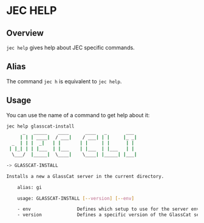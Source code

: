 # JEC HELP

## Overview

`jec help` gives help about JEC specific commands.

## Alias

The command `jec h` is equivalent to `jec help`.

## Usage

You can use the name of a command to get help about it:

```bash
jec help glasscat-install
      _   _____    ____      ____   _       ___
     | | | ____|  / ___|    / ___| | |     |_ _|
  _  | | |  _|   | |       | |     | |      | |
 | |_| | | |___  | |___    | |___  | |___   | |
  \___/  |_____|  \____|    \____| |_____| |___|

-> GLASSCAT-INSTALL

Installs a new a GlassCat server in the current directory.

    alias: gi

    usage: GLASSCAT-INSTALL [--version] [--env]

    - env                 Defines which setup to use for the server environment.
    - version             Defines a specific version of the GlassCat server to install.
```